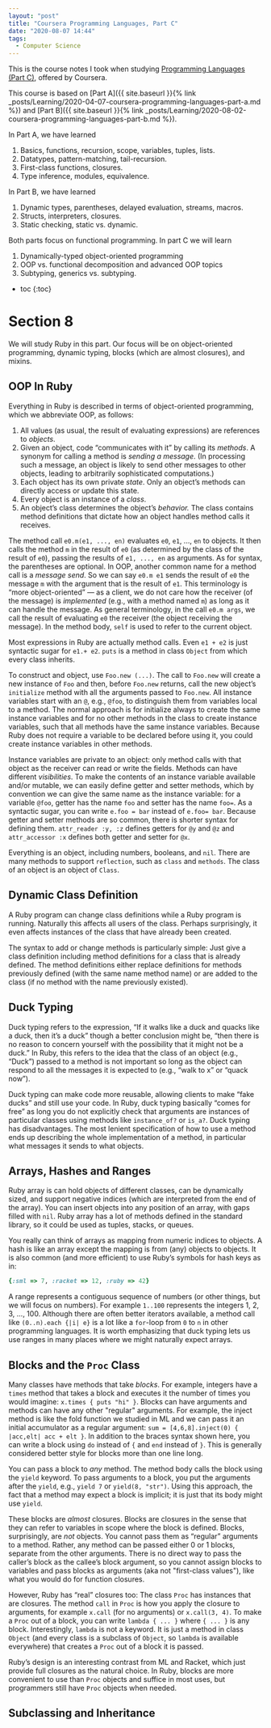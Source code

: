 ```yaml
---
layout: "post"
title: "Coursera Programming Languages, Part C"
date: "2020-08-07 14:44"
tags:
  - Computer Science
---
```


This is the course notes I took when studying [Programming Languages (Part C)](https://www.coursera.org/learn/programming-languages-part-c), offered by Coursera.

This course is based on [Part A]({{ site.baseurl }}{% link _posts/Learning/2020-04-07-coursera-programming-languages-part-a.md %}) and [Part B]({{ site.baseurl }}{% link _posts/Learning/2020-08-02-coursera-programming-languages-part-b.md %}).

In Part A, we have learned
1. Basics, functions, recursion, scope, variables, tuples, lists.
2. Datatypes, pattern-matching, tail-recursion.
3. First-class functions, closures.
4. Type inference, modules, equivalence.

In Part B, we have learned
1. Dynamic types, parentheses, delayed evaluation, streams, macros.
2. Structs, interpreters, closures.
3. Static checking, static vs. dynamic.

Both parts focus on functional programming. In part C we will learn
1. Dynamically-typed object-oriented programming
2. OOP vs. functional decomposition and advanced OOP topics
3. Subtyping, generics vs. subtyping.

* toc
{:toc}

# Section 8
We will study Ruby in this part. Our focus will be on object-oriented programming, dynamic typing, blocks (which are almost closures), and mixins.

## OOP In Ruby
Everything in Ruby is described in terms of object-oriented programming, which we abbreviate OOP, as follows:
1. All values (as usual, the result of evaluating expressions) are references to *objects*.
2. Given an object, code “communicates with it” by calling its *methods*. A synonym for calling a method is *sending a message*. (In processing such a message, an object is likely to send other messages to other objects, leading to arbitrarily sophisticated computations.)
3. Each object has its own private *state*. Only an object’s methods can directly access or update this state.
4. Every object is an instance of a *class*.
5. An object’s class determines the object’s *behavior.* The class contains method definitions that dictate how an object handles method calls it receives.

The method call `e0.m(e1, ..., en)` evaluates `e0`, `e1`, ..., `en` to objects. It then calls the method `m` in the result of `e0` (as determined by the class of the result of `e0`), passing the results of `e1, ..., en` as arguments. As for syntax, the parentheses are optional. In OOP, another common name for a method call is a *message send*. So we can say `e0.m e1` sends the result of `e0` the message `m` with the argument that is the result of `e1`. This terminology is “more object-oriented” — as a client, we do not care how the receiver (of the message) is *implemented* (e.g., with a method named `m`) as long as it can handle the message. As general terminology, in the call `e0.m args`, we call the result of evaluating `e0` the receiver (the object receiving the message). In the method body, `self` is used to refer to the current object.

Most expressions in Ruby are actually method calls. Even `e1 + e2` is just syntactic sugar for `e1.+ e2`. `puts` is a method in class `Object` from which every class inherits.

To construct and object, use `Foo.new (...)`. The call to `Foo.new` will create a new instance of `Foo` and then, before `Foo.new` returns, call the new object’s `initialize` method with all the arguments passed to `Foo.new`. All instance variables start with an `@`, e.g., `@foo`, to distinguish them from variables local to a method. The normal approach is for initialize always to create the same instance variables and for no other methods in the class to create instance variables, such that all methods have the same instance variables. Because Ruby does not require a variable to be declared before using it, you could create instance variables in other methods.

Instance variables are private to an object: only method calls with that object as the receiver can read or write the fields. Methods can have different *visibilities*. To make the contents of an instance variable available and/or mutable, we can easily define getter and setter methods, which by convention we can give the same name as the instance variable: for a variable `@foo`, getter has the name `foo` and setter has the name `foo=`. As a syntactic sugar, you can write `e.foo = bar` instead of `e.foo= bar`. Because getter and setter methods are so common, there is shorter syntax for defining them. `attr_reader :y, :z` defines getters for `@y` and `@z` and `attr_accessor :x` defines both getter and setter for `@x`.

Everything is an object, including numbers, booleans, and `nil`. There are many methods to support `reflection`, such as `class` and `methods`. The class of an object is an object of `Class`.

## Dynamic Class Definition
A Ruby program can change class definitions while a Ruby program is running. Naturally this affects all users of the class. Perhaps surprisingly, it even affects instances of the class that have already been created.

The syntax to add or change methods is particularly simple: Just give a class definition including method definitions for a class that is already defined. The method definitions either replace definitions for methods previously defined (with the same name method name) or are added to the class (if no method with the name previously existed).

## Duck Typing
Duck typing refers to the expression, “If it walks like a duck and quacks like a duck, then it’s a duck” though a better conclusion might be, “then there is no reason to concern yourself with the possibility that it might not be a duck.” In Ruby, this refers to the idea that the class of an object (e.g., “Duck”) passed to a method is not important so long as the object can respond to all the messages it is expected to (e.g., “walk to x” or “quack now”).

Duck typing can make code more reusable, allowing clients to make “fake ducks” and still use your code. In Ruby, duck typing basically “comes for free” as long you do not explicitly check that arguments are instances of particular classes using methods like `instance_of?` or `is_a?`. Duck typing has disadvantages. The most lenient specification of how to use a method ends up describing the whole implementation of a method, in particular what messages it sends to what objects.

## Arrays, Hashes and Ranges
Ruby array is can hold objects of different classes, can be dynamically sized, and support negative indices (which are interpreted from the end of the array). You can insert objects into any position of an array, with gaps filled with `nil`. Ruby array has a lot of methods defined in the standard library, so it could be used as tuples, stacks, or queues.

You really can think of arrays as mapping from numeric indices to objects. A hash is like an array except the mapping is from (any) objects to objects. It is also common (and more efficient) to use Ruby’s symbols for hash keys as in:


```ruby
{:sml => 7, :racket => 12, :ruby => 42}
```

A range represents a contiguous sequence of numbers (or other things, but we will focus on numbers). For example `1..100` represents the integers 1, 2, 3, ..., 100. Although there are often better iterators available, a method call like `(0..n).each {|i| e}` is a lot like a `for`-loop from `0` to `n` in other programming languages. It is worth emphasizing that duck typing lets us use ranges in many places where we might naturally expect arrays.

## Blocks and the `Proc` Class
Many classes have methods that take *blocks*. For example, integers have a `times` method that takes a block and executes it the number of times you would imagine: `x.times { puts "hi" }`. Blocks can have arguments and methods can have any other "regular" arguments. For example, the inject method is like the fold function we studied in ML and we can pass it an initial accumulator as a regular argument: `sum = [4,6,8].inject(0) { |acc,elt| acc + elt }`. In addition to the braces syntax shown here, you can write a block using `do` instead of `{` and `end` instead of `}`. This is generally considered better style for blocks more than one line long.

You can pass a block to *any* method. The method body calls the block using the `yield` keyword. To pass arguments to a block, you put the arguments after the `yield`, e.g., `yield 7` or `yield(8, "str")`. Using this approach, the fact that a method may expect a block is implicit; it is just that its body might use `yield`.

These blocks are *almost* closures. Blocks are closures in the sense that they can refer to variables in scope where the block is defined. Blocks, surprisingly, are *not* objects. You cannot pass them as “regular” arguments to a method. Rather, any method can be passed either 0 or 1 blocks, separate from the other arguments. There is no direct way to pass the caller’s block as the callee’s block argument, so you cannot assign blocks to variables and pass blocks as arguments (aka not "first-class values"), like what you would do for function closures.

However, Ruby has “real” closures too: The class `Proc` has instances that are closures. The method `call` in `Proc` is how you apply the closure to arguments, for example `x.call` (for no arguments) or `x.call(3, 4)`. To make a `Proc` out of a block, you can write `lambda { ... }` where `{ ... }` is any block. Interestingly, `lambda` is not a keyword. It is just a method in class `Object` (and every class is a subclass of `Object`, so `lambda` is available everywhere) that creates a `Proc` out of a block it is passed.

Ruby’s design is an interesting contrast from ML and Racket, which just provide full closures as the natural choice. In Ruby, blocks are more convenient to use than `Proc` objects and suffice in most uses, but programmers still have `Proc` objects when needed.

## Subclassing and Inheritance
